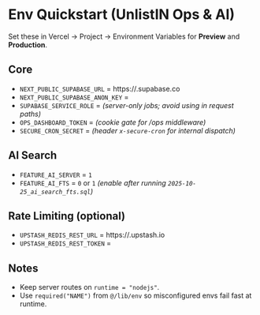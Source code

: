 # Env Quickstart (UnlistIN Ops & AI)

Set these in Vercel → Project → Environment Variables for **Preview** and **Production**.

## Core
- `NEXT_PUBLIC_SUPABASE_URL` = https://<your-project>.supabase.co
- `NEXT_PUBLIC_SUPABASE_ANON_KEY` = <Supabase anon key>
- `SUPABASE_SERVICE_ROLE` = <service role key>  _(server-only jobs; avoid using in request paths)_
- `OPS_DASHBOARD_TOKEN` = <random-long>  _(cookie gate for /ops middleware)_
- `SECURE_CRON_SECRET` = <random-long>  _(header `x-secure-cron` for internal dispatch)_

## AI Search
- `FEATURE_AI_SERVER` = `1`
- `FEATURE_AI_FTS` = `0` or `1`  _(enable after running `2025-10-25_ai_search_fts.sql`)_

## Rate Limiting (optional)
- `UPSTASH_REDIS_REST_URL` = https://<id>.upstash.io
- `UPSTASH_REDIS_REST_TOKEN` = <token>

## Notes
- Keep server routes on `runtime = "nodejs"`.
- Use `required("NAME")` from `@/lib/env` so misconfigured envs fail fast at runtime.
